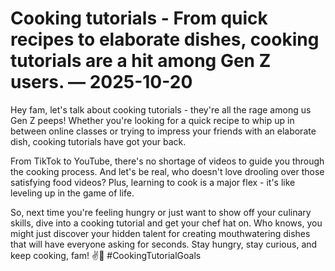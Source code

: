 # Cooking tutorials - From quick recipes to elaborate dishes, cooking tutorials are a hit among Gen Z users. — 2025-10-20

Hey fam, let's talk about cooking tutorials - they're all the rage among us Gen Z peeps! Whether you're looking for a quick recipe to whip up in between online classes or trying to impress your friends with an elaborate dish, cooking tutorials have got your back.

From TikTok to YouTube, there's no shortage of videos to guide you through the cooking process. And let's be real, who doesn't love drooling over those satisfying food videos? Plus, learning to cook is a major flex - it's like leveling up in the game of life.

So, next time you're feeling hungry or just want to show off your culinary skills, dive into a cooking tutorial and get your chef hat on. Who knows, you might just discover your hidden talent for creating mouthwatering dishes that will have everyone asking for seconds. Stay hungry, stay curious, and keep cooking, fam! ✌️🍳 #CookingTutorialGoals